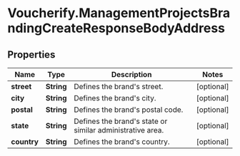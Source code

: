 # Voucherify.ManagementProjectsBrandingCreateResponseBodyAddress

## Properties

Name | Type | Description | Notes
------------ | ------------- | ------------- | -------------
**street** | **String** | Defines the brand&#39;s street. | [optional] 
**city** | **String** | Defines the brand&#39;s city. | [optional] 
**postal** | **String** | Defines the brand&#39;s postal code. | [optional] 
**state** | **String** | Defines the brand&#39;s state or similar administrative area. | [optional] 
**country** | **String** | Defines the brand&#39;s country. | [optional] 


